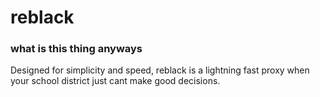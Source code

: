 # reblack

### what is this thing anyways

Designed for simplicity and speed, reblack is a lightning fast proxy when your school district just cant make good decisions.

